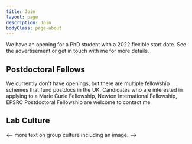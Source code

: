 ```yaml
---
title: Join
layout: page
description: Join
bodyClass: page-about
---
```



We have an opening for a PhD student with a 2022 flexible start date. See the advertisement or get in touch with me for more details.


## Postdoctoral Fellows

We currently don't have openings, but there are multiple fellowship schemes that fund postdocs in the UK. Candidates who are interested in applying to a Marie Curie Fellowship, Newton International Fellowship, EPSRC Postdoctoral Fellowship are welcome to contact me.


## Lab Culture

<-- more text on group culture including an image.  -->
